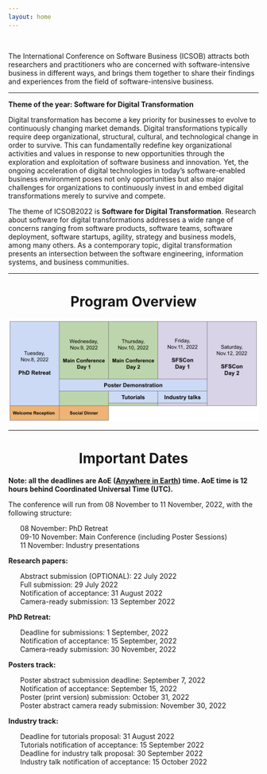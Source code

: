 ```yaml
---
layout: home
---
```


<br/>

The International Conference on Software Business (ICSOB) attracts both researchers and practitioners who are concerned with software-intensive business in different ways, and brings them together to share their findings and experiences from the field of software-intensive business.

<hr>

<b class="display-4" style="text-align: center;">Theme of the year: Software for Digital Transformation </b>

Digital transformation has become a key priority for businesses to evolve to continuously changing market demands. Digital transformations typically require deep organizational, structural, cultural, and technological change in order to survive. This can fundamentally redefine key organizational activities and values in response to new opportunities through the exploration and exploitation of software business and innovation. Yet, the ongoing acceleration of digital technologies in today’s software-enabled business environment poses not only opportunities but also major challenges for organizations to continuously invest in and embed digital transformations merely to survive and compete.

The theme of ICSOB2022 is <b>Software for Digital Transformation</b>. Research about software for digital transformations addresses a wide range of concerns ranging from software products, software teams, software deployment, software startups, agility, strategy and business models, among many others. As a contemporary topic, digital transformation presents an intersection between the software engineering, information systems, and business communities.

<hr>
<h1 class="display-4" style="text-align: center;">
        Program Overview
    </h1>
<img src="/assets/images/schedule.png" alt="">

<hr>

<div>
    <h1 class="display-4" style="text-align: center;">
        Important Dates
    </h1>
      <b>Note: all the deadlines are AoE (<b><a href="https://www.worldtimeserver.com/time-zones/aoe/#:~:text=Anywhere%20on%20Earth%20or%20AoE,the%20Pacific%20all%20year%20round." target="_blank">Anywhere in Earth</a></b>) time. AoE time is 12 hours behind Coordinated Universal Time (UTC).</b>
    <br>
    <p>The conference will run from 08 November to 11 November, 2022, with the following structure:
        <ul style="list-style: none;">
            <li>08 November: PhD Retreat</li>
            <li>09-10 November: Main Conference (including Poster Sessions)</li>
            <li>11 November: Industry presentations</li>
        </ul>    
    </p>
    <p class="lead">
    <p><b>Research papers:</b>
    <ul style="list-style: none;">
        <li>Abstract submission (OPTIONAL): 22 July 2022</li>
        <li>Full submission: 29 July 2022</li>
        <li>Notification of acceptance: 31 August 2022</li>
        <li>Camera-ready submission: 13 September 2022</li>
    </ul>
    </p>
    </p>
    <p><b>PhD Retreat:</b></p>
    <ul style="list-style: none;">
        <li>Deadline for submissions: 1 September, 2022</li>
        <li>Notification of acceptance: 15 September, 2022</li>
        <li>Camera-ready submission: 30 November, 2022</li>
    </ul>
    <p><b>Posters track:</b></p>
    <ul style="list-style: none;">
        <li>Poster abstract submission deadline: September 7, 2022</li>
        <li>Notification of acceptance: September 15, 2022</li>
        <li>Poster (print version) submission: October 31, 2022</li>
        <li>Poster abstract camera ready submission: November 30, 2022</li>
    </ul>
        <p><b>Industry track:</b></p>
    <ul style="list-style: none;">
        <li>Deadline for tutorials proposal: 31 August 2022</li>
        <li>Tutorials notification of acceptance: 15 September 2022</li>
        <li>Deadline for industry talk proposal: 30 September 2022</li>
        <li>Industry talk notification of acceptance:  15 October 2022</li>
    </ul>
</div>
